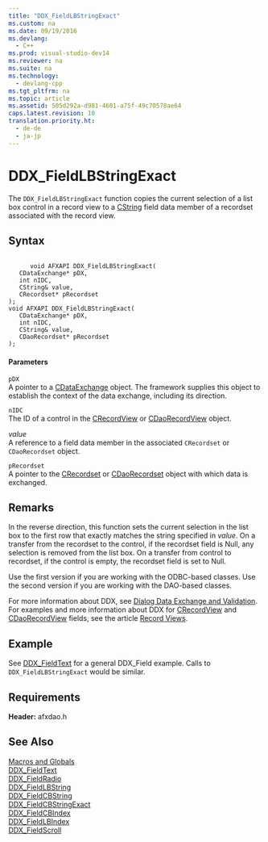 ```yaml
---
title: "DDX_FieldLBStringExact"
ms.custom: na
ms.date: 09/19/2016
ms.devlang: 
  - C++
ms.prod: visual-studio-dev14
ms.reviewer: na
ms.suite: na
ms.technology: 
  - devlang-cpp
ms.tgt_pltfrm: na
ms.topic: article
ms.assetid: 505d292a-d981-4601-a75f-49c70578ae64
caps.latest.revision: 10
translation.priority.ht: 
  - de-de
  - ja-jp
---
```

# DDX_FieldLBStringExact
The `DDX_FieldLBStringExact` function copies the current selection of a list box control in a record view to a [CString](../vs140/CStringT-Class.md) field data member of a recordset associated with the record view.  
  
## Syntax  
  
```  
  
      void AFXAPI DDX_FieldLBStringExact(  
   CDataExchange* pDX,  
   int nIDC,  
   CString& value,  
   CRecordset* pRecordset   
);  
void AFXAPI DDX_FieldLBStringExact(  
   CDataExchange* pDX,  
   int nIDC,  
   CString& value,  
   CDaoRecordset* pRecordset   
);  
```  
  
#### Parameters  
 `pDX`  
 A pointer to a [CDataExchange](../vs140/CDataExchange-Class.md) object. The framework supplies this object to establish the context of the data exchange, including its direction.  
  
 `nIDC`  
 The ID of a control in the [CRecordView](../vs140/CRecordView-Class.md) or [CDaoRecordView](../vs140/CDaoRecordView-Class.md) object.  
  
 *value*  
 A reference to a field data member in the associated `CRecordset` or `CDaoRecordset` object.  
  
 `pRecordset`  
 A pointer to the [CRecordset](../vs140/CRecordset-Class.md) or [CDaoRecordset](../vs140/CDaoRecordset-Class.md) object with which data is exchanged.  
  
## Remarks  
 In the reverse direction, this function sets the current selection in the list box to the first row that exactly matches the string specified in *value*. On a transfer from the recordset to the control, if the recordset field is Null, any selection is removed from the list box. On a transfer from control to recordset, if the control is empty, the recordset field is set to Null.  
  
 Use the first version if you are working with the ODBC-based classes. Use the second version if you are working with the DAO-based classes.  
  
 For more information about DDX, see [Dialog Data Exchange and Validation](../vs140/Dialog-Data-Exchange-and-Validation.md). For examples and more information about DDX for [CRecordView](../vs140/CRecordView-Class.md) and [CDaoRecordView](../vs140/CDaoRecordView-Class.md) fields, see the article [Record Views](../vs140/Record-Views---MFC-Data-Access-.md).  
  
## Example  
 See [DDX_FieldText](../vs140/DDX_FieldText.md) for a general DDX_Field example. Calls to `DDX_FieldLBStringExact` would be similar.  
  
## Requirements  
 **Header:** afxdao.h  
  
## See Also  
 [Macros and Globals](../vs140/MFC-Macros-and-Globals.md)   
 [DDX_FieldText](../vs140/DDX_FieldText.md)   
 [DDX_FieldRadio](../vs140/DDX_FieldRadio.md)   
 [DDX_FieldLBString](../vs140/DDX_FieldLBString.md)   
 [DDX_FieldCBString](../vs140/DDX_FieldCBString.md)   
 [DDX_FieldCBStringExact](../vs140/DDX_FieldCBStringExact.md)   
 [DDX_FieldCBIndex](../vs140/DDX_FieldCBIndex.md)   
 [DDX_FieldLBIndex](../vs140/DDX_FieldLBIndex.md)   
 [DDX_FieldScroll](../vs140/DDX_FieldScroll.md)